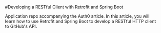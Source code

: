 #Developing a RESTful Client with Retrofit and Spring Boot

Application repo accompanying the Auth0 article. In this article, you will learn how to use Retrofit and Spring Boot to develop a RESTful HTTP client to GitHub's API.

